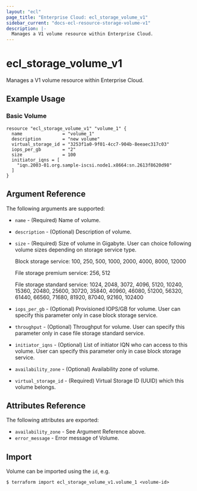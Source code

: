 ```yaml
---
layout: "ecl"
page_title: "Enterprise Cloud: ecl_storage_volume_v1"
sidebar_current: "docs-ecl-resource-storage-volume-v1"
description: |-
  Manages a V1 volume resource within Enterprise Cloud.
---
```


# ecl\_storage\_volume\_v1

Manages a V1 volume resource within Enterprise Cloud.

## Example Usage

### Basic Volume

```hcl
resource "ecl_storage_volume_v1" "volume_1" {
  name               = "volume_1"
  description        = "new volume"
  virtual_storage_id = "3253f1a0-9f01-4cc7-904b-8eeaec317c03"
  iops_per_gb        = "2"
  size               = 100
  initiator_iqns = [
    "iqn.2003-01.org.sample-iscsi.node1.x8664:sn.2613f8620d98"
  ]
}
```

## Argument Reference

The following arguments are supported:

* `name` - (Required) Name of volume.

* `description` - (Optional) Description of volume.

* `size` - (Required) Size of volume in Gigabyte.
  User can choice following volume sizes depending on storage service type.

  Block storage service:
    100, 250, 500, 1000, 2000, 4000, 8000, 12000

  File storage premium service:
    256, 512

  File storage standard service:
		1024, 2048, 3072, 4096, 5120,
		10240, 15360, 20480, 25600, 30720, 35840,
		40960, 46080, 51200, 56320, 61440, 66560,
	  71680, 81920, 87040, 92160, 102400

* `iops_per_gb` - (Optional) Provisioned IOPS/GB for volume.
  User can specify this parameter only in case block storage service.

* `throughput` - (Optional) Throughput for volume.
  User can specify this parameter only in case file storage standard service.

* `initiator_iqns` - (Optional) List of initiator IQN who can access to this volume.
  User can specify this parameter only in case block storage service.

* `availability_zone` - (Optional) 	Availability zone of volume.

* `virtual_storage_id` - (Required) Virtual Storage ID (UUID) which this volume belongs.

## Attributes Reference

The following attributes are exported:

* `availability_zone` - See Argument Reference above.
* `error_message` - Error message of Volume.

## Import

Volume can be imported using the `id`, e.g.

```
$ terraform import ecl_storage_volume_v1.volume_1 <volume-id>
```
